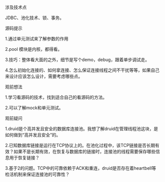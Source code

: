 涉及技术点

JDBC、池化技术、锁、事务。

源码提示

1.通过单元测试来了解参数的作用

2.pool 模块是内核，都得看。

3.技巧：整体看大面的之外，细节是写个demo，debug，跟着单步调试走。

4.怎么初始化连接的、如何拿连接、怎么保证连接线程之间不干扰等等，如果自己来设计应该怎么设计，需要考虑哪些点。

观前想法

1.学习看源码的技术，找到适合自己的看源码的方法。

2.可以了解mock和单元测试。

观前疑问

1.druid是个高并发且安全的数据库连接池。我想了解druid在管理线程池这块，是如何做到“高并发且安全”的。

2.已知数据库链接是运行在TCP协议上的。在池化过程中，该TCP链接是否长期有效？如果不是长期有效，在恢复与数据库的链接时，连接池的线程需要保存哪些信息用于恢复链接？

3.基于2的问题。TCP中的可靠依赖于ACK和重连，druid是否存在着heartbell等检活机制来保证连接池的可靠性？


